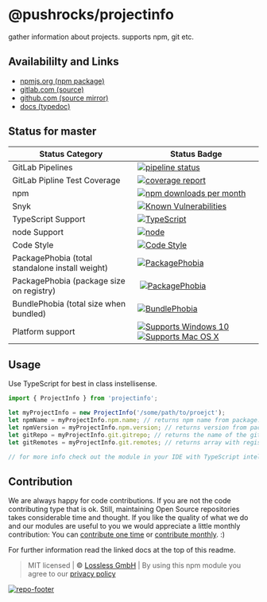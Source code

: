 # @pushrocks/projectinfo
gather information about projects. supports npm, git etc.

## Availabililty and Links
* [npmjs.org (npm package)](https://www.npmjs.com/package/@pushrocks/projectinfo)
* [gitlab.com (source)](https://gitlab.com/pushrocks/projectinfo)
* [github.com (source mirror)](https://github.com/pushrocks/projectinfo)
* [docs (typedoc)](https://pushrocks.gitlab.io/projectinfo/)

## Status for master

Status Category | Status Badge
-- | --
GitLab Pipelines | [![pipeline status](https://gitlab.com/pushrocks/projectinfo/badges/master/pipeline.svg)](https://lossless.cloud)
GitLab Pipline Test Coverage | [![coverage report](https://gitlab.com/pushrocks/projectinfo/badges/master/coverage.svg)](https://lossless.cloud)
npm | [![npm downloads per month](https://badgen.net/npm/dy/@pushrocks/projectinfo)](https://lossless.cloud)
Snyk | [![Known Vulnerabilities](https://badgen.net/snyk/pushrocks/projectinfo)](https://lossless.cloud)
TypeScript Support | [![TypeScript](https://badgen.net/badge/TypeScript/>=%203.x/blue?icon=typescript)](https://lossless.cloud)
node Support | [![node](https://img.shields.io/badge/node->=%2010.x.x-blue.svg)](https://nodejs.org/dist/latest-v10.x/docs/api/)
Code Style | [![Code Style](https://badgen.net/badge/style/prettier/purple)](https://lossless.cloud)
PackagePhobia (total standalone install weight) | [![PackagePhobia](https://badgen.net/packagephobia/install/@pushrocks/projectinfo)](https://lossless.cloud)
PackagePhobia (package size on registry) | [![PackagePhobia](https://badgen.net/packagephobia/publish/@pushrocks/projectinfo)](https://lossless.cloud)
BundlePhobia (total size when bundled) | [![BundlePhobia](https://badgen.net/bundlephobia/minzip/@pushrocks/projectinfo)](https://lossless.cloud)
Platform support | [![Supports Windows 10](https://badgen.net/badge/supports%20Windows%2010/yes/green?icon=windows)](https://lossless.cloud) [![Supports Mac OS X](https://badgen.net/badge/supports%20Mac%20OS%20X/yes/green?icon=apple)](https://lossless.cloud)

## Usage

Use TypeScript for best in class instellisense.

```javascript
import { ProjectInfo } from 'projectinfo';

let myProjectInfo = new ProjectInfo('/some/path/to/proejct');
let npmName = myProjectInfo.npm.name; // returns npm name from package.json
let npmVersion = myProjectInfo.npm.version; // returns version from package.json
let gitRepo = myProjectInfo.git.gitrepo; // returns the name of the gitrepo
let gitRemotes = myProjectInfo.git.remotes; // returns array with registered remotes

// for more info check out the module in your IDE with TypeScript intellisense enabled
```

## Contribution

We are always happy for code contributions. If you are not the code contributing type that is ok. Still, maintaining Open Source repositories takes considerable time and thought. If you like the quality of what we do and our modules are useful to you we would appreciate a little monthly contribution: You can [contribute one time](https://lossless.link/contribute-onetime) or [contribute monthly](https://lossless.link/contribute). :)

For further information read the linked docs at the top of this readme.

> MIT licensed | **&copy;** [Lossless GmbH](https://lossless.gmbh)
| By using this npm module you agree to our [privacy policy](https://lossless.gmbH/privacy)

[![repo-footer](https://lossless.gitlab.io/publicrelations/repofooter.svg)](https://maintainedby.lossless.com)
